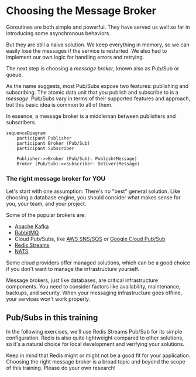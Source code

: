 # Choosing the Message Broker

Goroutines are both simple and powerful. They have served us well so far in introducing some asynchronous behaviors.

But they are still a naive solution.
We keep everything in memory, so we can easily lose the messages if the service is restarted.
We also had to implement our own logic for handling errors and retrying.

The next step is choosing a *message broker*, known also as Pub/Sub or queue.

As the name suggests, most Pub/Subs expose two features: publishing and subscribing.
The atomic data unit that you publish and subscribe to is a *message*.
Pub/Subs vary in terms of their supported features and approach, but this basic idea is common to all of them.

In essence, a message broker is a middleman between publishers and subscribers.

```mermaid
sequenceDiagram
    participant Publisher
    participant Broker (Pub/Sub)
    participant Subscriber

    Publisher->>Broker (Pub/Sub): Publish(Message)
    Broker (Pub/Sub)->>Subscriber: Deliver(Message)
```

### The right message broker for YOU

Let's start with one assumption: There's no "best" general solution. Like choosing a database engine,
you should consider what makes sense for you, your team, and your project.

Some of the popular brokers are:

* [Apache Kafka](https://kafka.apache.org)
* [RabbitMQ](https://www.rabbitmq.com)
* Cloud Pub/Subs, like [AWS SNS/SQS](https://aws.amazon.com/sns/) or [Google Cloud Pub/Sub](https://cloud.google.com/pubsub)
* [Redis Streams](https://redis.io/docs/data-types/streams-tutorial/)
* [NATS](https://nats.io)

Some cloud providers offer managed solutions, which can be a good choice if you don't want to manage the infrastructure yourself.

Message brokers, just like databases, are critical infrastructure components.
You need to consider factors like availability, maintenance, backups, and security.
When your messaging infrastructure goes offline, your services won't work properly.

## Pub/Subs in this training

In the following exercises, we'll use Redis Streams Pub/Sub for its simple configuration.
Redis is also quite lightweight compared to other solutions,
so it's a natural choice for local development and verifying your solutions.

Keep in mind that Redis might or might not be a good fit for your application. 
Choosing the right message broker is a broad topic and beyond the scope of this training.
Please do your own research!
